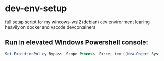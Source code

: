 # dev-env-setup

full setup script for my windows-wsl2 (debian) dev environment leaning heavily on docker and vscode devcontainers

## Run in elevated Windows Powershell console:

```powershell
Set-ExecutionPolicy Bypass -Scope Process -Force; iex ((New-Object System.Net.WebClient).DownloadString('https://raw.githubusercontent.com/justinsantoro/dev-env-setup/main/setup.ps1'))
```
